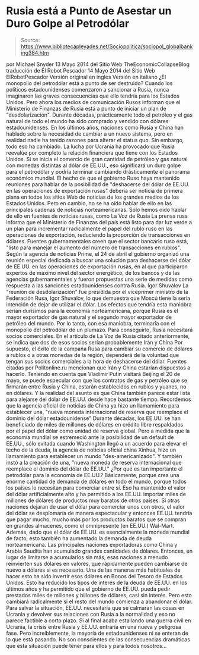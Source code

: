 # Rusia está a Punto de Asestar un Duro Golpe al Petrodólar

> Source: https://www.bibliotecapleyades.net/Sociopolitica/sociopol_globalbanking384.htm

por Michael Snyder
13 Mayo 2014
del Sitio Web
TheEconomicCollapseBlog
traducción de El Robot Pescador
14 Mayo 2014
del Sitio Web
ElRobotPescador
Versión original en ingles
Versión en
italiano
¿El monopolio del petrodólar está a punto de ser destruido?
Cuando los políticos estadounidenses comenzaron a sancionar a Rusia, nunca
imaginaron las graves consecuencias que ello tendría para los Estados
Unidos. Pero ahora los medios de comunicación Rusos informan que el
Ministerio de Finanzas de Rusia está a punto de iniciar un plan de "desdolarización".
Durante décadas, prácticamente todo el petróleo y el gas natural de todo el
mundo ha sido comprado y vendido con dólares estadounidenses.
En los últimos años, naciones como Rusia y China
han hablado sobre la necesidad de cambiar a un nuevo sistema, pero en
realidad nadie ha tenido razones para alterar el status quo.
Sin embargo, todo eso ha cambiado.
La
lucha por Ucrania ha provocado que Rusia
reevalúe por completo la relación financiera que tiene con los Estados
Unidos. Si se inicia el comercio de gran cantidad de petróleo y gas natural
con monedas distintas al dólar de EE.UU., eso significará un duro golpe para
el petrodólar y podría terminar cambiando drásticamente el panorama
económico mundial.
El hecho de que el gobierno Ruso haya mantenido reuniones para hablar de la
posibilidad de "deshacerse del dólar de EE.UU. en las operaciones de
exportación rusas" debería ser noticia de primera plana en todos los sitios
Web de noticias de los grandes medios de los Estados Unidos.
Pero en cambio, no se ha oído hablar de ello en las principales cadenas de
noticias norteamericanas.
Sólo hemos oído hablar de ello en fuentes de noticias rusas, como
La Voz de Rusia
La prensa rusa informa que el Ministerio de
Finanzas del país está listo para dar luz verde a un plan para
incrementar radicalmente el papel del rublo ruso en las operaciones de
exportación, reduciendo la proporción de transacciones en dólares.
Fuentes gubernamentales creen que el sector
bancario ruso está,
"listo para manejar el aumento del
número de transacciones en rublos".
Según la agencia de noticias Prime, el 24 de abril el gobierno organizó
una reunión especial dedicada a buscar una solución para deshacerse del
dólar de EE.UU. en las operaciones de exportación rusas, en al que
participaron expertos de máximo nivel del sector energético, de los
bancos y de las agencias gubernamentales y fueron propuestas una serie
de medidas como respuesta a las sanciones estadounidenses contra Rusia.
Igor Shuvalov
La "reunión de desdolarización" fue presidida por el viceprimer ministro
de la Federación Rusa, Igor Shuvalov, lo que demuestra que Moscú
tiene la seria intención de dejar de utilizar el dólar.
Los efectos que tendría esta maniobra serían
durísimos para la economía norteamericana, porque Rusia es el mayor
exportador de gas natural y el segundo mayor exportador de petróleo del
mundo.
Por lo tanto, con esa maniobra, terminaría con el monopolio del petrodólar
de un plumazo. Para conseguirlo, Rusia necesitará socios comerciales.
En el artículo de La Voz de Rusia citado
anteriormente, se indica que dos de esos socios serían probablemente Irán y China
Por supuesto, el éxito de la campaña Rusa
para cambiar su comercio de dólares a rublos o a otras monedas de la
región, dependerá de la voluntad que tengan sus socios comerciales a la
hora de deshacerse del dólar.
Fuentes citadas por Politonline.ru mencionan
que Irán y China estarían dispuestos a hacerlo.
Teniendo en cuenta que Vladimir Putin
visitará Beijing el 20 de mayo, se puede especular con que los contratos
de gas y petróleo que se firmarán entre Rusia y China, estarán
establecidos en rublos y yuanes, no en dólares.
Y la realidad del asunto es que China también
parece estar lista para alejarse del dólar de EE.UU. desde hace bastante
tiempo.
Recordemos que la agencia oficial de noticias de China ya hizo un
llamamiento para establecer una, "nueva moneda internacional de reserva que
reemplace el dominio del dólar estadounidense"
Durante décadas, los EE.UU. se han
beneficiado de miles de millones de dólares en crédito libre respaldados
por el papel del dólar como unidad de reserva global.
Pero a medida que la economía mundial se estremeció ante la posibilidad
de un default de EE.UU., sólo evitada cuando Washington llegó a
un acuerdo para elevar el techo de la deuda, la agencia de noticias
oficial china Xinhua, hizo un llamamiento para establecer un mundo
"des-americanizado".
Y también instó a la creación de una,
"nueva moneda de reserva internacional
que reemplace el dominio del dólar de EE.UU."
¿Por qué es tan importante el petrodólar para la
economía de EE.UU.?
Básicamente, porque crea una enorme cantidad de demanda de dólares en todo
el mundo, porque todos los países lo necesitan para comerciar entre sí. Eso
ha mantenido el valor del dólar artificialmente alto y ha permitido a los
EE.UU. importar miles de millones de dólares de productos muy baratos de
otros países.
Si otras naciones dejaran de usar el dólar para
comerciar unos con otros, el valor del dólar se desplomaría de manera
espectacular y entonces EE.UU. tendría que pagar mucho, mucho más por los
productos baratos que se compran en grandes almacenes, como el omnipresente
(en EE.UU.) Wal-Mart.
Además, dado que el dólar de EE.UU. es esencialmente la moneda mundial de
facto, esto también ha aumentado la demanda de deuda norteamericana.
Las principales naciones exportadoras como China
y Arabia Saudita han acumulado grandes cantidades de dólares.
Entonces, en lugar de limitarse a acumularlos sin más, esas naciones a
menudo reinvierten sus dólares en valores, que rápidamente pueden cambiarse
de nuevo a dólares si es necesario.
Una de las maneras más habituales de hacer esto
ha sido invertir esos dólares en Bonos del Tesoro de Estados Unidos.
Esto ha reducido los tipos de interés de la deuda de EE.UU. en los últimos
años y ha permitido que el gobierno de EE.UU. pueda pedir prestados miles de
millones y billones de dólares, casi sin interés.
Pero esto cambiará radicalmente si el resto del mundo comienza a abandonar
el dólar.
Para salvar la situación, EE.UU. necesitaría que se calmaran las cosas en
Ucrania y devolver sus relaciones con Rusia a la normalidad y eso no parece
factible a corto plazo.
Si al final acaba estallando una guerra civil en
Ucrania, la crisis entre Rusia y EE.UU. entraría en una nueva y peligrosa
fase.
Pero increíblemente, la mayoría de estadounidenses ni se enteran de lo
que está pasando. No son conscientes de las consecuencias dramáticas que
esta situación puede tener para ellos y para todos nosotros...
